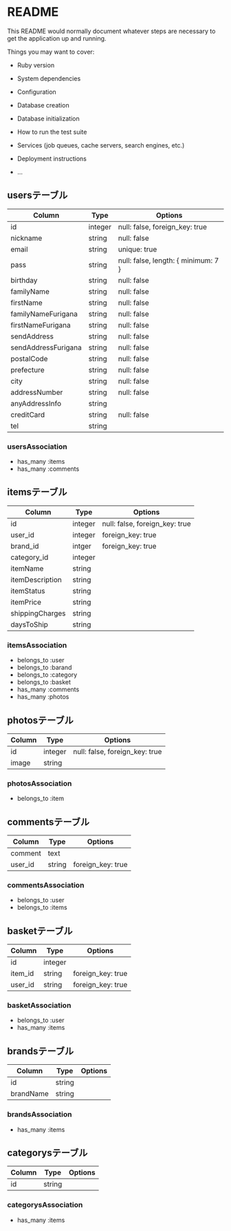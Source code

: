 # README

This README would normally document whatever steps are necessary to get the
application up and running.

Things you may want to cover:

* Ruby version

* System dependencies

* Configuration

* Database creation

* Database initialization

* How to run the test suite

* Services (job queues, cache servers, search engines, etc.)

* Deployment instructions

* ...

## usersテーブル
|Column|Type|Options|
|------|----|-------|
|id|integer|null: false, foreign_key: true|
|nickname|string|null: false|
|email|string|unique: true|
|pass|string|null: false, length: { minimum: 7 }|
|birthday|string|null: false|
|familyName|string|null: false|
|firstName|string|null: false|
|familyNameFurigana|string|null: false|
|firstNameFurigana|string|null: false|
|sendAddress|string|null: false|
|sendAddressFurigana|string|null: false|
|postalCode|string|null: false|
|prefecture|string|null: false|
|city|string|null: false|
|addressNumber|string|null: false|
|anyAddressInfo|string||
|creditCard|string|null: false|
|tel|string||
### usersAssociation
- has_many :items
- has_many :comments

## itemsテーブル
|Column|Type|Options|
|------|----|-------|
|id|integer|null: false, foreign_key: true|
|user_id|integer|foreign_key: true|
|brand_id|intger|foreign_key: true|
|category_id|integer||
|itemName|string||
|itemDescription|string||
|itemStatus|string||
|itemPrice|string||
|shippingCharges|string||
|daysToShip|string||
### itemsAssociation
- belongs_to :user
- belongs_to :barand
- belongs_to :category
- belongs_to :basket
- has_many :comments
- has_many :photos

## photosテーブル
|Column|Type|Options|
|------|----|-------|
|id|integer|null: false, foreign_key: true|
|image|string||
### photosAssociation
- belongs_to :item

## commentsテーブル
|Column|Type|Options|
|------|----|-------|
|comment|text||
|user_id|string|foreign_key: true|
### commentsAssociation
- belongs_to :user
- belongs_to :items

## basketテーブル
|Column|Type|Options|
|------|----|-------|
|id|integer||
|item_id|string|foreign_key: true|
|user_id|string|foreign_key: true|
### basketAssociation
- belongs_to :user
- has_many :items

## brandsテーブル
|Column|Type|Options|
|------|----|-------|
|id|string||
|brandName|string||
### brandsAssociation
- has_many :items

## categorysテーブル
|Column|Type|Options|
|------|----|-------|
|id|string||
### categorysAssociation
- has_many :items